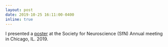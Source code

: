 ```yaml
---
layout: post
date: 2019-10-25 16:11:00-0400
inline: true
---
```


I presented a <a href='http://ewinapun.tk/publications'>poster</a> at the Society for Neuroscience (SfN) Annual meeting in Chicago, IL. 2019.
